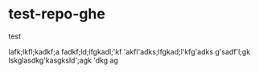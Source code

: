# test-repo-ghe
test



lafk;lkfl;kadkf;a
fadkf;ld;lfgkadl;'kf
'akfl'adks;lfgkad;l'kfg'adks
g'sadf'l;gk
lskglasdkg'kasgksld';agk
'dkg
ag

